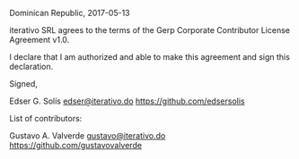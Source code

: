 Dominican Republic, 2017-05-13

iterativo SRL agrees to the terms of the Gerp Corporate Contributor License
Agreement v1.0.

I declare that I am authorized and able to make this agreement and sign this
declaration.

Signed,

Edser G. Solís edser@iterativo.do https://github.com/edsersolis

List of contributors:

Gustavo A. Valverde gustavo@iterativo.do https://github.com/gustavovalverde
